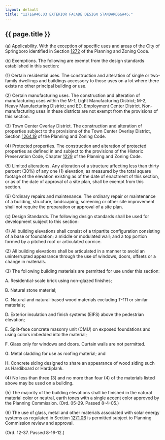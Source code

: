 ```yaml
---
layout: default 
title: "1271&#46;03 EXTERIOR FACADE DESIGN STANDARDS&#46;"
---
```


{{ page.title }}
----------------

​(a) Applicability. With the exception of specific uses and areas of the
City of Springboro identified in Section [1272](524a02d4.html) of the
Planning and Zoning Code.

​(b) Exemptions. The following are exempt from the design standards
established in this section:

​(1) Certain residential uses. The construction and alteration of single
or two- family dwellings and buildings accessory to those uses on a lot
where there exists no other principal building or use.

​(2) Certain manufacturing uses. The construction and alteration of
manufacturing uses within the M-1, Light Manufacturing District; M-2,
Heavy Manufacturing District; and ED, Employment Center District. Non-
manufacturing uses in these districts are not exempt from the provisions
of this section.

​(3) Town Center Overlay District. The construction and alteration of
properties subject to the provisions of the Town Center Overlay
District, Section [1264.19](4f640305.html) of the Planning and Zoning
Code.

​(4) Protected properties. The construction and alteration of protected
properties as defined in and subject to the provisions of the Historic
Preservation Code, Chapter [1229](47ba3598.html) of the Planning and
Zoning Code.

​(5) Limited alterations. Any alteration of a structure affecting less
than thirty percent (30%) of any one (1) elevation, as measured by the
total square footage of the elevation existing as of the date of
enactment of this section, or as of the date of approval of a site plan,
shall be exempt from this section.

​(6) Ordinary repairs and maintenance. The ordinary repair or
maintenance of a building, structure, landscaping, screening or other
site improvement shall not require the preparation or approval of a site
plan.

​(c) Design Standards. The following design standards shall be used for
development subject to this section:

​(1) All building elevations shall consist of a tripartite configuration
consisting of a base or foundation; a middle or modulated wall; and a
top portion formed by a pitched roof or articulated cornice.

​(2) All building elevations shall be articulated in a manner to avoid
an uninterrupted appearance through the use of windows, doors, offsets
or a change in materials.

​(3) The following building materials are permitted for use under this
section:

A. Residential-scale brick using non-glazed finishes;

B. Natural stone material;

C. Natural and natural-based wood materials excluding T-111 or similar
materials;

D. Exterior insulation and finish systems (EIFS) above the pedestrian
elevation;

E. Split-face concrete masonry unit (CMU) on exposed foundations and
using colors imbedded into the material;

F. Glass only for windows and doors. Curtain walls are not permitted.

G. Metal cladding for use as roofing material; and

H. Concrete siding designed to share an appearance of wood siding such
as Hardiboard or Hardiplank.

​(4) No less than three (3) and no more than four (4) of the materials
listed above may be used on a building.

​(5) The majority of the building elevations shall be finished in the
natural material color or neutral, earth tones with a single accent
color approved by the Planning Commission. (Ord. 05-29. Passed 8-4-05.)

​(6) The use of glass, metal and other materials associated with solar
energy systems as regulated in Section [1271.06](52f5c3a5.html) is
permitted subject to Planning Commission review and approval.

(Ord. 12-37. Passed 8-16-12.)
